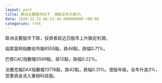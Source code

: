 ```yaml
---
layout: post
title: 歐洲主要股市向下　德股全年升逾3%
date: 2020-12-31 06:52:49.000000000 +08:00
categories: rthk
---
```


歐洲主要股市下跌，投資者趁近日股市上升鎖定利潤。

倫敦富時指數收市報6555點，跌46點，跌幅0.71%。

巴黎CAC指數報5599點，跌12點，跌幅0.22%。

法蘭克福DAX指數報13718點，跌42點，跌幅0.31%。德股年結，全年升逾3%，受惠資金流入重磅科技股。
